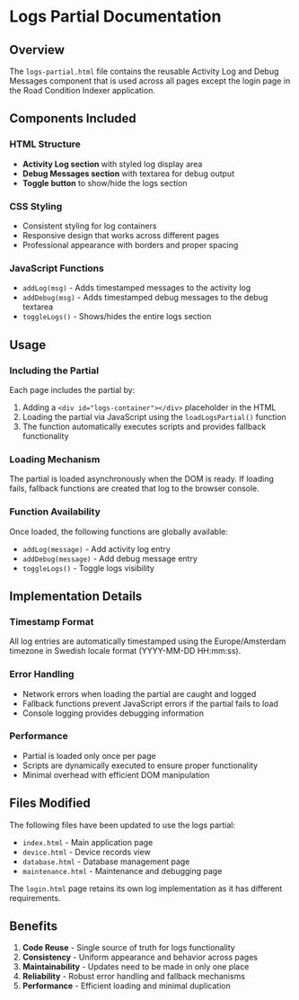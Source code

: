 # Logs Partial Documentation

## Overview

The `logs-partial.html` file contains the reusable Activity Log and Debug Messages component that is used across all pages except the login page in the Road Condition Indexer application.

## Components Included

### HTML Structure
- **Activity Log section** with styled log display area
- **Debug Messages section** with textarea for debug output
- **Toggle button** to show/hide the logs section

### CSS Styling
- Consistent styling for log containers
- Responsive design that works across different pages
- Professional appearance with borders and proper spacing

### JavaScript Functions
- `addLog(msg)` - Adds timestamped messages to the activity log
- `addDebug(msg)` - Adds timestamped debug messages to the debug textarea
- `toggleLogs()` - Shows/hides the entire logs section

## Usage

### Including the Partial
Each page includes the partial by:
1. Adding a `<div id="logs-container"></div>` placeholder in the HTML
2. Loading the partial via JavaScript using the `loadLogsPartial()` function
3. The function automatically executes scripts and provides fallback functionality

### Loading Mechanism
The partial is loaded asynchronously when the DOM is ready. If loading fails, fallback functions are created that log to the browser console.

### Function Availability
Once loaded, the following functions are globally available:
- `addLog(message)` - Add activity log entry
- `addDebug(message)` - Add debug message entry  
- `toggleLogs()` - Toggle logs visibility

## Implementation Details

### Timestamp Format
All log entries are automatically timestamped using the Europe/Amsterdam timezone in Swedish locale format (YYYY-MM-DD HH:mm:ss).

### Error Handling
- Network errors when loading the partial are caught and logged
- Fallback functions prevent JavaScript errors if the partial fails to load
- Console logging provides debugging information

### Performance
- Partial is loaded only once per page
- Scripts are dynamically executed to ensure proper functionality
- Minimal overhead with efficient DOM manipulation

## Files Modified

The following files have been updated to use the logs partial:
- `index.html` - Main application page
- `device.html` - Device records view
- `database.html` - Database management page  
- `maintenance.html` - Maintenance and debugging page

The `login.html` page retains its own log implementation as it has different requirements.

## Benefits

1. **Code Reuse** - Single source of truth for logs functionality
2. **Consistency** - Uniform appearance and behavior across pages
3. **Maintainability** - Updates need to be made in only one place
4. **Reliability** - Robust error handling and fallback mechanisms
5. **Performance** - Efficient loading and minimal duplication
